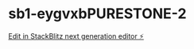 # sb1-eygvxbPURESTONE-2

[Edit in StackBlitz next generation editor ⚡️](https://stackblitz.com/~/github.com/frans1979valk/sb1-eygvxbPURESTONE-2)